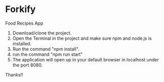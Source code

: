 # Forkify
Food Recipes App

1. Download/clone the project.
2. Open the Terminal in the project and make sure npm and node.js is installed.
3. Run the command "npm install".
4. run the command "npm run start"
5. The application will open up in your default browser in localhost under the port 8080.

Thanks!!

